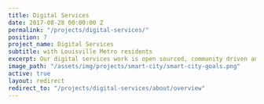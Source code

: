```yaml
---
title: Digital Services
date: 2017-08-28 00:00:00 Z
permalink: "/projects/digital-services/"
position: 7
project_name: Digital Services
subtitle: with Louisville Metro residents
excerpt: Our digital services work is open sourced, community driven and cutting edge.
image_path: "/assets/img/projects/smart-city/smart-city-goals.png"
active: true
layout: redirect
redirect_to: "/projects/digital-services/about/overview"
---
```

